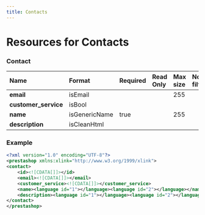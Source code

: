 ```yaml
---
title: Contacts
---
```


# Resources for Contacts

### Contact

|         Name         |    Format     | Required | Read Only | Max size | Not filterable | Description |
| :------------------- | :------------ | :------- | :-------- | :------- | :------------- | :---------- |
| **email**            | isEmail       |          |           | 255      |                |             |
| **customer_service** | isBool        |          |           |          |                |             |
| **name**             | isGenericName | true     |           | 255      |                |             |
| **description**      | isCleanHtml   |          |           |          |                |             |


### Example

```xml
<?xml version="1.0" encoding="UTF-8"?>
<prestashop xmlns:xlink="http://www.w3.org/1999/xlink">
<contact>
	<id><![CDATA[]]></id>
	<email><![CDATA[]]></email>
	<customer_service><![CDATA[]]></customer_service>
	<name><language id="1"></language><language id="2"></language></name>
	<description><language id="1"></language><language id="2"></language></description>
</contact>
</prestashop>

```

